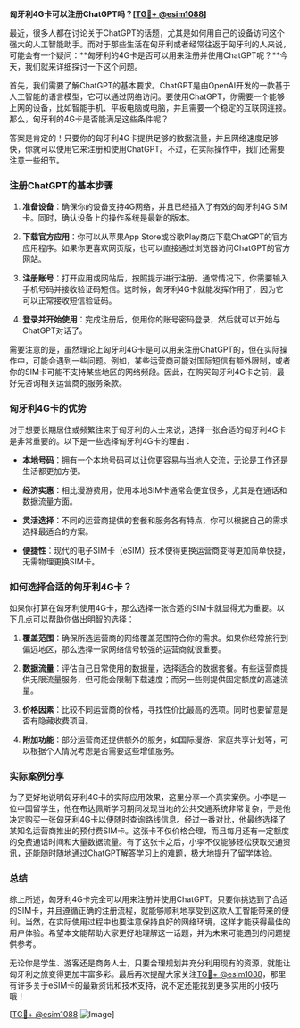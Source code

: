 **匈牙利4G卡可以注册ChatGPT吗？[[TG💪+ @esim1088](https://t.me/s/esim1088)]**

最近，很多人都在讨论关于ChatGPT的话题，尤其是如何用自己的设备访问这个强大的人工智能助手。而对于那些生活在匈牙利或者经常往返于匈牙利的人来说，可能会有一个疑问：**匈牙利的4G卡是否可以用来注册并使用ChatGPT呢？**今天，我们就来详细探讨一下这个问题。

首先，我们需要了解ChatGPT的基本要求。ChatGPT是由OpenAI开发的一款基于人工智能的语言模型，它可以通过网络访问。要使用ChatGPT，你需要一个能够上网的设备，比如智能手机、平板电脑或电脑，并且需要一个稳定的互联网连接。那么，匈牙利的4G卡是否能满足这些条件呢？

答案是肯定的！只要你的匈牙利4G卡提供足够的数据流量，并且网络速度足够快，你就可以使用它来注册和使用ChatGPT。不过，在实际操作中，我们还需要注意一些细节。

### 注册ChatGPT的基本步骤

1. **准备设备**：确保你的设备支持4G网络，并且已经插入了有效的匈牙利4G SIM卡。同时，确认设备上的操作系统是最新的版本。
   
2. **下载官方应用**：你可以从苹果App Store或谷歌Play商店下载ChatGPT的官方应用程序。如果你更喜欢网页版，也可以直接通过浏览器访问ChatGPT的官方网站。

3. **注册账号**：打开应用或网站后，按照提示进行注册。通常情况下，你需要输入手机号码并接收验证码短信。这时候，匈牙利4G卡就能发挥作用了，因为它可以正常接收短信验证码。

4. **登录并开始使用**：完成注册后，使用你的账号密码登录，然后就可以开始与ChatGPT对话了。

需要注意的是，虽然理论上匈牙利4G卡是可以用来注册ChatGPT的，但在实际操作中，可能会遇到一些问题。例如，某些运营商可能对国际短信有额外限制，或者你的SIM卡可能不支持某些地区的网络频段。因此，在购买匈牙利4G卡之前，最好先咨询相关运营商的服务条款。

### 匈牙利4G卡的优势

对于想要长期居住或频繁往来于匈牙利的人士来说，选择一张合适的匈牙利4G卡是非常重要的。以下是一些选择匈牙利4G卡的理由：

- **本地号码**：拥有一个本地号码可以让你更容易与当地人交流，无论是工作还是生活都更加方便。
  
- **经济实惠**：相比漫游费用，使用本地SIM卡通常会便宜很多，尤其是在通话和数据流量方面。

- **灵活选择**：不同的运营商提供的套餐和服务各有特点，你可以根据自己的需求选择最适合的方案。

- **便捷性**：现代的电子SIM卡（eSIM）技术使得更换运营商变得更加简单快捷，无需物理更换SIM卡。

### 如何选择合适的匈牙利4G卡？

如果你打算在匈牙利使用4G卡，那么选择一张合适的SIM卡就显得尤为重要。以下几点可以帮助你做出明智的选择：

1. **覆盖范围**：确保所选运营商的网络覆盖范围符合你的需求。如果你经常旅行到偏远地区，那么选择一家网络信号较强的运营商就很重要。

2. **数据流量**：评估自己日常使用的数据量，选择适合的数据套餐。有些运营商提供无限流量服务，但可能会限制下载速度；而另一些则提供固定额度的高速流量。

3. **价格因素**：比较不同运营商的价格，寻找性价比最高的选项。同时也要留意是否有隐藏收费项目。

4. **附加功能**：部分运营商还提供额外的服务，如国际漫游、家庭共享计划等，可以根据个人情况考虑是否需要这些增值服务。

### 实际案例分享

为了更好地说明匈牙利4G卡的实际应用效果，这里分享一个真实案例。小李是一位中国留学生，他在布达佩斯学习期间发现当地的公共交通系统非常复杂，于是他决定购买一张匈牙利4G卡以便随时查询路线信息。经过一番对比，他最终选择了某知名运营商推出的预付费SIM卡。这张卡不仅价格合理，而且每月还有一定额度的免费通话时间和大量数据流量。有了这张卡之后，小李不仅能够轻松获取交通资讯，还能随时随地通过ChatGPT解答学习上的难题，极大地提升了留学体验。

### 总结

综上所述，匈牙利4G卡完全可以用来注册并使用ChatGPT。只要你挑选到了合适的SIM卡，并且遵循正确的注册流程，就能够顺利地享受到这款人工智能带来的便利。当然，在实际使用过程中也要注意保持良好的网络环境，这样才能获得最佳的用户体验。希望本文能帮助大家更好地理解这一话题，并为未来可能遇到的问题提供参考。

无论你是学生、游客还是商务人士，只要合理规划并充分利用现有的资源，就能让匈牙利之旅变得更加丰富多彩。最后再次提醒大家关注[TG💪+ @esim1088](https://t.me/s/esim1088)，那里有许多关于eSIM卡的最新资讯和技术支持，说不定还能找到更多实用的小技巧哦！

[[TG💪+ @esim1088](https://t.me/s/esim1088) ![Image](https://i.postimg.cc/4NQfJmqS/Snipaste-2025-05-13-00-14-12.png)]